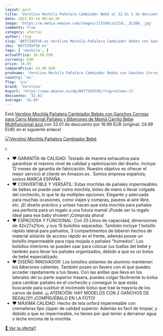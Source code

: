 ```yaml
---
layout: post
title: 'Verolino Mochila Pañalera Cambiador Bebé al 32.01 % de descuento'
date: 2021-02-14 08:44:38
image: 'https://m.media-amazon.com/images/I/519XLut1IXL._SL200_.jpg'
comments: true
category: ofertas
author: ring
slug: 'B07T295FS6-es Verolino Mochila Pañalera Cambiador Bebés con Ganchos...'
sku: 'B07T295FS6-es'
tags: [ 'mochila', ]
actualPrice: 16.99 EUR
currency: EUR
price: 16.99
comparePrice: 24.99 EUR
prodname: 'Verolino Mochila Pañalera Cambiador Bebés con Ganchos Correas para Carro Maternal Pañales y Biberones de Mamá Carrito Bebe Multifuncional  azul '
country: 'es'
flag: '🇪🇸'
brand: 'Verolino'
buyurl: 'https://www.amazon.es/dp/B07T295FS6/?tag=tolees-21'
descuento: '32.01'
average: '16.99'
---
```


Está [Verolino Mochila Pañalera Cambiador Bebés con Ganchos Correas para Carro Maternal Pañales y Biberones de Mamá Carrito Bebe Multifuncional  azul ](https://www.amazon.es/dp/B07T295FS6/?tag=tolees-21) con 32.01 de descuento por 16.99 EUR (original: 24.99 EUR) en el siguiente enlace!

[![Verolino Mochila Pañalera Cambiador Bebé](https://m.media-amazon.com/images/I/519XLut1IXL._SL200_.jpg)](https://www.amazon.es/dp/B07T295FS6/?tag=tolees-21)

ℹ️:

- ❤ GARANTÍA de CALIDAD: Testado de manera exhaustiva para garantizar el máximo nivel de calidad y optimización del diseño. Incluye 12 meses de garantía de fabricación. Nuestro objetivo es ofrecer el mejor servicio al cliente en Amazon.es . Somos empresa española, somos MARCA ESPAÑA.
- ❤ CONVERTIBLE Y VERSÁTIL: Estas mochilas de pañales impermeables de bebes se puede usar como mochila, bolso de mano o llevar colgada del cochecito, lo que te da múltiples opciones. Elegante y adecuada para muchas ocasiones, como viajes y compras, paseos al aire libre, etc. ¡El diseño práctico y unisex hacen que esta mochila para pañales sea perfecta para un regalo a una futura mamá! ¡Puede ser tu regalo ideal para ese baby shower! ¡Cómprala ahora!
- ❤ ESPACIOSA Y FUNCIONAL: Con 25 Litros de capacidad, dimensiones de 42x27x21cm, y sus 15 bolsillos separados. También incluye 1 bolsillo rápido lateral para pañuelos, 3 compartimentos de biberón hechos de material aislante de acceso rápido en el frente, además posee un bolsillo impermeable para ropa mojada o pañales “húmedos”. Los bolsillos interiores se pueden usar para colocar tus toallas del bebé y también para llevar los pañales organizados, debido a que es un bolso de bebé especializado.
- ❤ DISEÑO INNOVADOR: Los bolsillos aislantes de aluminio mantienen los biberones calientes. También posee un llavero con el que puedes acceder rápidamente a tus llaves. Con las anillas que lleva en los laterales del su parte superior trasera, puedes colgar fácilmente tu bolsa para cambiar pañales en el cochecito y conseguir lo que estás buscando para sustituir el incómodo bolso que trae la mayoría de los carros de bebé. ¡¡¡ ATENCIÓN: HAY MODELOS CON 2 GANCHOS DE REGALO!!! ¡COMPRUÉBALO EN LA FOTO!
- ❤ MÁXIMA CALIDAD: Hecho de tela oxford impermeable con cremalleras tipo zipper de calidad superior. Además es fácil de limpiar, y debido a que es impermeable, no tienes por qué temer a derramar agua o leche encima de la mochila.

[🛒 Ver la oferta!!](https://www.amazon.es/dp/B07T295FS6/?tag=tolees-21)
